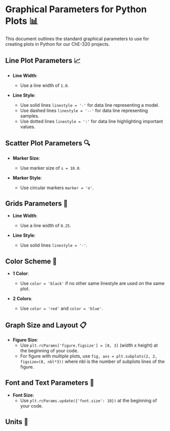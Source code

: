 # Graphical Parameters for Python Plots 📊

This document outlines the standard graphical parameters to use for creating plots in Python for our ChE-320 projects.

## Line Plot Parameters 📈

- **Line Width**: 
  - Use a line width of `1.0`.

- **Line Style**:
  - Use solid lines `linestyle = '-'` for data line representing a model.
  - Use dashed lines `linestyle = '--'` for data line representing samples.
  - Use dotted lines `linestyle = ':'` for data line highlighting important values.

## Scatter Plot Parameters 🔍

- **Marker Size**:
  - Use marker size of `s = 10.0`.

- **Marker Style**:
  - Use circular markers `marker = 'o'`.
 
## Grids Parameters 📐

- **Line Width**: 
  - Use a line width of `0.25`.

- **Line Style**:
  - Use solid lines `linestyle = '-'`.

## Color Scheme 🎨

- **1 Color**:
  - Use `color = 'black'` if no other same linestyle are used on the same plot.

- **2 Colors**:
  - Use `color = 'red'` and `color = 'blue'`.

## Graph Size and Layout 📋

- **Figure Size**:
  - Use `plt.rcParams['figure.figsize'] = [8, 3]` (width x height) at the beginning of your code.
  - For figure with multiple plots, use `fig, axs = plt.subplots(2, 2, figsize=(8, nbl*3))` where nbl is the number of subplots lines of the figure.

## Font and Text Parameters 📝

- **Font Size**:
  - Use `plt.rcParams.update({'font.size': 10})` at the beginning of your code.
 
## Units 📏

